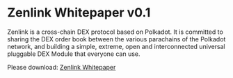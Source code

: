 # Zenlink Whitepaper v0.1

Zenlink is a cross-chain DEX protocol based on Polkadot. It is committed to sharing the DEX order book between the various parachains of the Polkadot network, and building a simple, extreme, open and interconnected universal pluggable DEX Module that everyone can use.

Please download: [Zenlink Whitepaper](./en/zenlink_whitepaper_en.pdf)